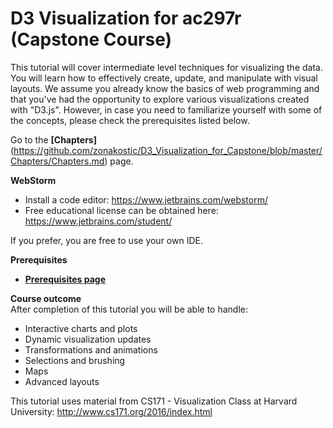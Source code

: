 # D3 Visualization for ac297r (Capstone Course)

This tutorial will cover intermediate level techniques for visualizing the data. You will learn how to effectively create, update, and manipulate with visual layouts. We assume you already know the basics of web programming and that you've had the opportunity to explore various visualizations created with "D3.js". However, in case you need to familiarize yourself with some of the concepts, please check the prerequisites listed below.

Go to the <b>[Chapters]</b>(https://github.com/zonakostic/D3_Visualization_for_Capstone/blob/master/Chapters/Chapters.md) page.

<b>WebStorm</b>

- Install a code editor:  https://www.jetbrains.com/webstorm/ 
-  Free educational license can be obtained here: https://www.jetbrains.com/student/

If you prefer, you are free to use your own IDE.

<b> Prerequisites </b>

* **[Prerequisites page](https://github.com/zonakostic/D3_Visualization_for_Capstone/blob/master/Prerequisites/Prerequisites.md)** 

<b>Course outcome</b><br>
After completion of this tutorial you will be able to handle:

- Interactive charts and plots
- Dynamic visualization updates 
- Transformations and animations
- Selections and brushing
- Maps
- Advanced layouts


This tutorial uses material from CS171 - Visualization Class at Harvard University: http://www.cs171.org/2016/index.html

